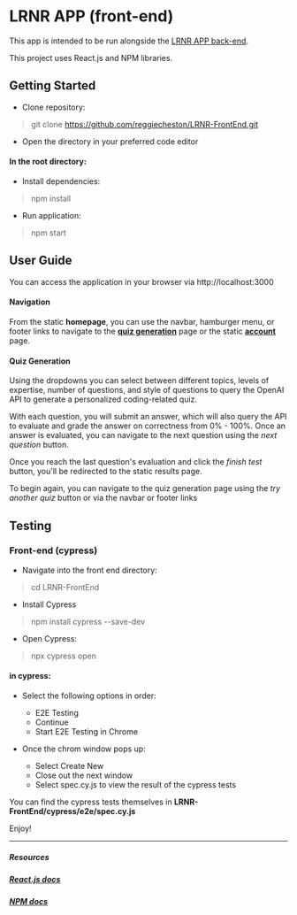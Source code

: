 # LRNR APP (front-end)

This app is intended to be run alongside the [LRNR APP back-end](https://github.com/bevans14/LRNR-backend1).

This project uses React.js and NPM libraries.

## Getting Started

- Clone repository:

> git clone https://github.com/reggiecheston/LRNR-FrontEnd.git

- Open the directory in your preferred code editor

#### In the root directory:

- Install dependencies:

> npm install

- Run application:

> npm start

## User Guide

You can access the application in your browser via http://localhost:3000

#### Navigation

From the static **homepage**, you can use the navbar, hamburger menu, or footer links to navigate to the [**quiz generation**](http://localhost:3000/categories) page or the static [**account**](http://localhost:3000/account) page.

#### Quiz Generation

Using the dropdowns you can select between different topics, levels of expertise, number of questions, and style of questions to query the OpenAI API to generate a personalized coding-related quiz.

With each question, you will submit an answer, which will also query the API to evaluate and grade the answer on correctness from 0% - 100%. Once an answer is evaluated, you can navigate to the next question using the _next question_ button.

Once you reach the last question's evaluation and click the _finish test_ button, you'll be redirected to the static results page.

To begin again, you can navigate to the quiz generation page using the _try another quiz_ button or via the navbar or footer links

## Testing

### Front-end (cypress)

- Navigate into the front end directory:

> cd LRNR-FrontEnd

- Install Cypress

> npm install cypress --save-dev

- Open Cypress:

> npx cypress open

#### in cypress:

- Select the following options in order:

  - E2E Testing
  - Continue
  - Start E2E Testing in Chrome

- Once the chrom window pops up:
  - Select Create New
  - Close out the next window
  - Select spec.cy.js to view the result of the cypress tests

You can find the cypress tests themselves in **LRNR-FrontEnd/cypress/e2e/spec.cy.js**

Enjoy!

---

##### Resources

##### [React.js docs](https://legacy.reactjs.org/docs/getting-started.html)

##### [NPM docs](https://docs.npmjs.com/)
